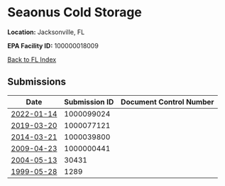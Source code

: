 # Seaonus Cold Storage

**Location:** Jacksonville, FL

**EPA Facility ID:** 100000018009

[Back to FL Index](../../index.md)

## Submissions

| Date | Submission ID | Document Control Number |
|------|--------------|-------------------------|
| [2022-01-14](submissions/1000099024.md) | 1000099024 |  |
| [2019-03-20](submissions/1000077121.md) | 1000077121 |  |
| [2014-03-21](submissions/1000039800.md) | 1000039800 |  |
| [2009-04-23](submissions/1000000441.md) | 1000000441 |  |
| [2004-05-13](submissions/30431.md) | 30431 |  |
| [1999-05-28](submissions/1289.md) | 1289 |  |
